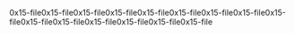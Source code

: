0x15-file0x15-file0x15-file0x15-file0x15-file0x15-file0x15-file0x15-file0x15-file0x15-file0x15-file0x15-file0x15-file0x15-file0x15-file
